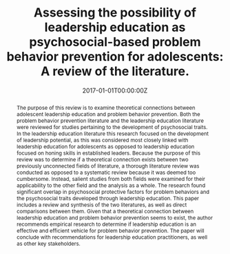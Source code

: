 ---
title: "Assessing the possibility of leadership education as psychosocial-based problem behavior prevention for adolescents: A review of the literature."

authors:
- "admin"
date: "2017-01-01T00:00:00Z"
doi: "10.12806/V16/I1/T2"
venue: "Journal of Leadership Education"
publishDate: "2017-01-01T00:00:00Z"
publication_types: ["2"]
abstract: "The purpose of this review is to examine theoretical connections between adolescent leadership education and problem behavior prevention. Both the problem behavior prevention literature and the leadership education literature were reviewed for studies pertaining to the development of psychosocial traits. In the leadership education literature this research focused on the development of leadership potential, as this was considered most closely linked with leadership education for adolescents as opposed to leadership education focused on honing skills in established leaders. Because the purpose of this review was to determine if a theoretical connection exists between two previously unconnected fields of literature, a thorough literature review was conducted as opposed to a systematic review because it was deemed too cumbersome. Instead, salient studies from both fields were examined for their applicability to the other field and the analysis as a whole. The research found significant overlap in psychosocial protective factors for problem behaviors and the psychosocial traits developed through leadership education. This paper includes a review and synthesis of the two literatures, as well as direct comparisons between them. Given that a theoretical connection between leadership education and problem behavior prevention seems to exist, the author recommends empirical research to determine if leadership education is an effective and efficient vehicle for problem behavior prevention. The paper will conclude with recommendations for leadership education practitioners, as well as other key stakeholders."
summary: "Caputi, T. L. (2017). Assessing the Possibility of Leadership Education as Psychosocial-Based Problem Behavior Prevention for Adolescents: A Review of the Literature. Journal of Leadership Education, 16(1), 115132. doi:10.12806/v16/i1/t2"
tags: 
featured: false
links:
- name: Paper Link
  url: "https://journalofleadershiped.org/wp-content/uploads/2019/02/16_1_caputi.pdf"
url_pdf: "/files/JOLE-2017.pdf"
image:
  focal_point: ""
  preview_only: false
---
